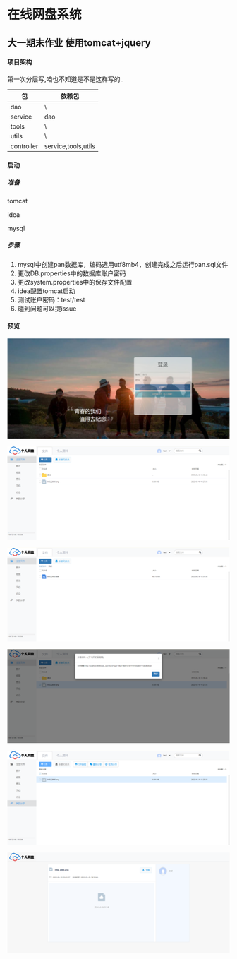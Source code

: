 在线网盘系统
========
大一期末作业 
使用tomcat+jquery
--------------
#### 项目架构
第一次分层写,咱也不知道是不是这样写的..

包  | 依赖包
----    | ---- 
dao    | \ 
service    | dao
tools     | \
utils     | \
|controller|service,tools,utils|
#### 启动

##### 准备

tomcat

idea

mysql

##### 步骤

1. mysql中创建pan数据库，编码选用utf8mb4，创建完成之后运行pan.sql文件
2. 更改DB.properties中的数据库账户密码
3. 更改system.properties中的保存文件配置
4. idea配置tomcat启动
5. 测试账户密码：test/test
6. 碰到问题可以提issue

#### 预览

![1](img/1.png)

![2](img/2.png)

![3](img/3.png)

![4](img/4.png)

![5](img/5.png)

![6](img/6.png)

